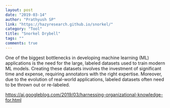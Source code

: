 ```yaml
---
layout: post
date: "2019-03-14"
author: "Prathyush SP"
link: "https://hazyresearch.github.io/snorkel/"
category: "Tool"
title: "Snorkel Drybell"
tags: ""
comments: true
---
```

One of the biggest bottlenecks in developing machine learning (ML) applications is the need for the large, labeled datasets used to train modern ML models. Creating these datasets involves the investment of significant time and expense, requiring annotators with the right expertise. Moreover, due to the evolution of real-world applications, labeled datasets often need to be thrown out or re-labeled.

https://ai.googleblog.com/2019/03/harnessing-organizational-knowledge-for.html